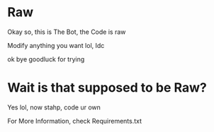 # Raw
Okay so, this is The Bot, the Code is raw

Modify anything you want lol, Idc

ok bye goodluck for trying

# Wait is that supposed to be Raw?

Yes lol, now stahp, code ur own

For More Information, check Requirements.txt
